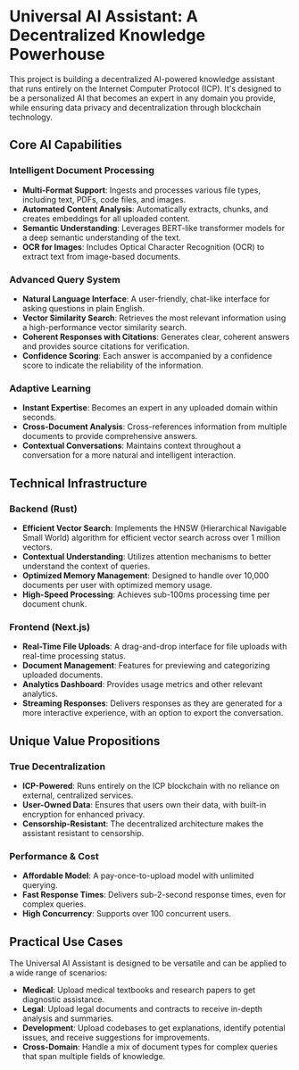 # Universal AI Assistant: A Decentralized Knowledge Powerhouse

This project is building a decentralized AI-powered knowledge assistant that runs entirely on the Internet Computer Protocol (ICP). It's designed to be a personalized AI that becomes an expert in any domain you provide, while ensuring data privacy and decentralization through blockchain technology.

## Core AI Capabilities

### Intelligent Document Processing
- **Multi-Format Support**: Ingests and processes various file types, including text, PDFs, code files, and images.
- **Automated Content Analysis**: Automatically extracts, chunks, and creates embeddings for all uploaded content.
- **Semantic Understanding**: Leverages BERT-like transformer models for a deep semantic understanding of the text.
- **OCR for Images**: Includes Optical Character Recognition (OCR) to extract text from image-based documents.

### Advanced Query System
- **Natural Language Interface**: A user-friendly, chat-like interface for asking questions in plain English.
- **Vector Similarity Search**: Retrieves the most relevant information using a high-performance vector similarity search.
- **Coherent Responses with Citations**: Generates clear, coherent answers and provides source citations for verification.
- **Confidence Scoring**: Each answer is accompanied by a confidence score to indicate the reliability of the information.

### Adaptive Learning
- **Instant Expertise**: Becomes an expert in any uploaded domain within seconds.
- **Cross-Document Analysis**: Cross-references information from multiple documents to provide comprehensive answers.
- **Contextual Conversations**: Maintains context throughout a conversation for a more natural and intelligent interaction.

## Technical Infrastructure

### Backend (Rust)
- **Efficient Vector Search**: Implements the HNSW (Hierarchical Navigable Small World) algorithm for efficient vector search across over 1 million vectors.
- **Contextual Understanding**: Utilizes attention mechanisms to better understand the context of queries.
- **Optimized Memory Management**: Designed to handle over 10,000 documents per user with optimized memory usage.
- **High-Speed Processing**: Achieves sub-100ms processing time per document chunk.

### Frontend (Next.js)
- **Real-Time File Uploads**: A drag-and-drop interface for file uploads with real-time processing status.
- **Document Management**: Features for previewing and categorizing uploaded documents.
- **Analytics Dashboard**: Provides usage metrics and other relevant analytics.
- **Streaming Responses**: Delivers responses as they are generated for a more interactive experience, with an option to export the conversation.

## Unique Value Propositions

### True Decentralization
- **ICP-Powered**: Runs entirely on the ICP blockchain with no reliance on external, centralized services.
- **User-Owned Data**: Ensures that users own their data, with built-in encryption for enhanced privacy.
- **Censorship-Resistant**: The decentralized architecture makes the assistant resistant to censorship.

### Performance & Cost
- **Affordable Model**: A pay-once-to-upload model with unlimited querying.
- **Fast Response Times**: Delivers sub-2-second response times, even for complex queries.
- **High Concurrency**: Supports over 100 concurrent users.

## Practical Use Cases

The Universal AI Assistant is designed to be versatile and can be applied to a wide range of scenarios:

- **Medical**: Upload medical textbooks and research papers to get diagnostic assistance.
- **Legal**: Upload legal documents and contracts to receive in-depth analysis and summaries.
- **Development**: Upload codebases to get explanations, identify potential issues, and receive suggestions for improvements.
- **Cross-Domain**: Handle a mix of document types for complex queries that span multiple fields of knowledge.
